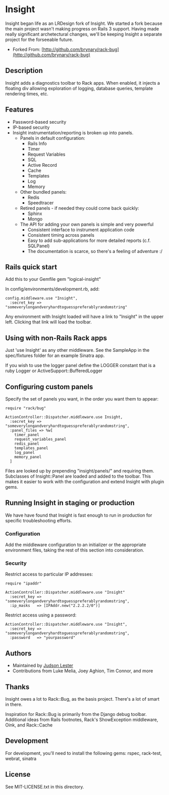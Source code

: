 Insight
=========

Insight began life as an LRDesign fork of Insight.  We started a fork because the main project wasn't making progress on Rails 3 support.  Having made really significant archetectural changes, we'll be keeping Insight a separate project for the forseeable future.

* Forked From: [http://github.com/brynary/rack-bug](http://github.com/brynary/rack-bug)

Description
-----------

Insight adds a diagnostics toolbar to Rack apps. When enabled, it injects a floating div
allowing exploration of logging, database queries, template rendering times, etc.

Features
--------

* Password-based security
* IP-based security
* Insight instrumentation/reporting is broken up into panels.
    * Panels in default configuration:
        * Rails Info
        * Timer
        * Request Variables
        * SQL
        * Active Record
        * Cache
        * Templates
        * Log
        * Memory
    * Other bundled panels:
        * Redis
        * Speedtracer
    * Retired panels - if needed they could come back quickly:
        * Sphinx
        * Mongo
    * The API for adding your own panels is simple and very powerful
        * Consistent interface to instrument application code
        * Consistent timing across panels
        * Easy to add sub-applications for more detailed reports (c.f. SQLPanel)
        * The documentation is scarce, so there's a feeling of adventure :/

Rails quick start
---------------------------

Add this to your Gemfile
    gem "logical-insight"

In config/environments/development.rb, add:

    config.middleware.use "Insight",
      :secret_key => "someverylongandveryhardtoguesspreferablyrandomstring"

Any environment with Insight loaded will have a link to "Insight" in the upper left.  Clicking that link will load the toolbar.

Using with non-Rails Rack apps
------------------------------

Just 'use Insight' as any other middleware.  See the SampleApp in the spec/fixtures folder for an example Sinatra app.

If you wish to use the logger panel define the LOGGER constant that is a ruby Logger or ActiveSupport::BufferedLogger

Configuring custom panels
-------------------------

Specify the set of panels you want, in the order you want them to appear:

    require "rack/bug"

    ActionController::Dispatcher.middleware.use Insight,
      :secret_key => "someverylongandveryhardtoguesspreferablyrandomstring",
      :panel_files => %w[
        timer_panel
        request_variables_panel
        redis_panel
        templates_panel
        log_panel
        memory_panel
      ]

Files are looked up by prepending "insight/panels/" and requiring them.  Subclasses of Insight::Panel are loaded and added to the toolbar.  This makes it easier to work with the configuration and extend Insight with plugin gems.

Running Insight in staging or production
------------------------------------------

We have have found that Insight is fast enough to run in production for specific troubleshooting efforts.

### Configuration ####

Add the middleware configuration to an initializer or the appropriate environment files, taking the rest of this section into consideration.

### Security ####

Restrict access to particular IP addresses:

    require "ipaddr"

    ActionController::Dispatcher.middleware.use "Insight"
      :secret_key => "someverylongandveryhardtoguesspreferablyrandomstring",
      :ip_masks   => [IPAddr.new("2.2.2.2/0")]

Restrict access using a password:

    ActionController::Dispatcher.middleware.use "Insight",
      :secret_key => "someverylongandveryhardtoguesspreferablyrandomstring",
      :password   => "yourpassword"


Authors
-------

- Maintained by [Judson Lester](mailto:judson@lrdesign.com)
- Contributions from Luke Melia, Joey Aghion, Tim Connor, and more

Thanks
------
Insight owes a lot to Rack::Bug, as the basis project.  There's a lot of smart in there.

Inspiration for Rack::Bug is primarily from the Django debug toolbar. Additional ideas from Rails footnotes, Rack's ShowException middleware, Oink, and Rack::Cache

Development
-----------
For development, you'll need to install the following gems: rspec, rack-test, webrat, sinatra

License
-------

See MIT-LICENSE.txt in this directory.
